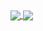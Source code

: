 <a href="https://github.com/13dev">
  <img align="center" src="https://github-readme-stats.vercel.app/api?username=13dev&show_icons=true&include_all_commits=true&line_height=21&theme=dracula" />
</a>
<a href="https://github.com/13dev">
  <img align="center" src="https://github-readme-stats.vercel.app/api/top-langs/?username=13dev&layout=compact&theme=dracula" />
</a>
